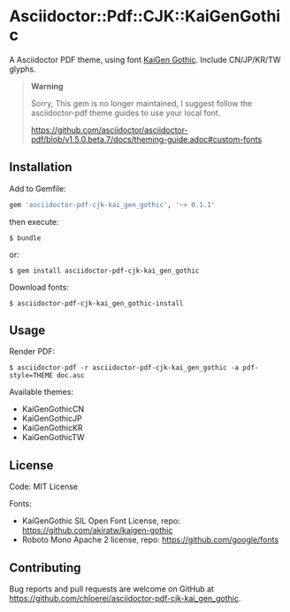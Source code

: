 # Asciidoctor::Pdf::CJK::KaiGenGothic

A Asciidoctor PDF theme, using font [KaiGen Gothic](https://github.com/akiratw/kaigen-gothic). Include CN/JP/KR/TW glyphs.

> **Warning**
> 
> Sorry, This gem is no longer maintained, I suggest follow the asciidoctor-pdf theme guides to use your local font.
> 
> https://github.com/asciidoctor/asciidoctor-pdf/blob/v1.5.0.beta.7/docs/theming-guide.adoc#custom-fonts

## Installation

Add to Gemfile:

```ruby
gem 'asciidoctor-pdf-cjk-kai_gen_gothic', '~> 0.1.1'
```

then execute:

    $ bundle

or:

    $ gem install asciidoctor-pdf-cjk-kai_gen_gothic

Download fonts:

    $ asciidoctor-pdf-cjk-kai_gen_gothic-install

## Usage

Render PDF:

    $ asciidoctor-pdf -r asciidoctor-pdf-cjk-kai_gen_gothic -a pdf-style=THEME doc.asc

Available themes:

- KaiGenGothicCN
- KaiGenGothicJP
- KaiGenGothicKR
- KaiGenGothicTW

## License

Code: MIT License

Fonts:

- KaiGenGothic SIL Open Font License, repo: https://github.com/akiratw/kaigen-gothic
- Roboto Mono Apache 2 license, repo: https://github.com/google/fonts

## Contributing

Bug reports and pull requests are welcome on GitHub at https://github.com/chloerei/asciidoctor-pdf-cjk-kai_gen_gothic.
